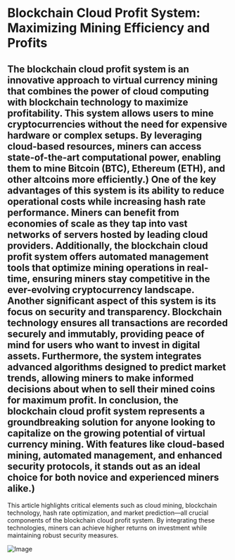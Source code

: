 # Blockchain Cloud Profit System: Maximizing Mining Efficiency and Profits
The blockchain cloud profit system is an innovative approach to virtual currency mining that combines the power of cloud computing with blockchain technology to maximize profitability. This system allows users to mine cryptocurrencies without the need for expensive hardware or complex setups. By leveraging cloud-based resources, miners can access state-of-the-art computational power, enabling them to mine Bitcoin (BTC), Ethereum (ETH), and other altcoins more efficiently.)
One of the key advantages of this system is its ability to reduce operational costs while increasing hash rate performance. Miners can benefit from economies of scale as they tap into vast networks of servers hosted by leading cloud providers. Additionally, the blockchain cloud profit system offers automated management tools that optimize mining operations in real-time, ensuring miners stay competitive in the ever-evolving cryptocurrency landscape.
Another significant aspect of this system is its focus on security and transparency. Blockchain technology ensures all transactions are recorded securely and immutably, providing peace of mind for users who want to invest in digital assets. Furthermore, the system integrates advanced algorithms designed to predict market trends, allowing miners to make informed decisions about when to sell their mined coins for maximum profit.
In conclusion, the blockchain cloud profit system represents a groundbreaking solution for anyone looking to capitalize on the growing potential of virtual currency mining. With features like cloud-based mining, automated management, and enhanced security protocols, it stands out as an ideal choice for both novice and experienced miners alike.)
---
This article highlights critical elements such as cloud mining, blockchain technology, hash rate optimization, and market prediction—all crucial components of the blockchain cloud profit system. By integrating these technologies, miners can achieve higher returns on investment while maintaining robust security measures.


![Image](https://github.com/user-attachments/assets/d7419ec9-dc67-403f-bf28-8faea5f1f74f)